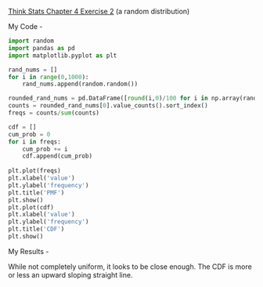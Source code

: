 [Think Stats Chapter 4 Exercise 2](http://greenteapress.com/thinkstats2/html/thinkstats2005.html#toc41) (a random distribution)

My Code -

```python
import random
import pandas as pd
import matplotlib.pyplot as plt

rand_nums = []
for i in range(0,1000):
    rand_nums.append(random.random())

rounded_rand_nums = pd.DataFrame([round(i,0)/100 for i in np.array(rand_nums)*100])
counts = rounded_rand_nums[0].value_counts().sort_index()
freqs = counts/sum(counts)

cdf = []
cum_prob = 0
for i in freqs:
    cum_prob += i
    cdf.append(cum_prob)
    
plt.plot(freqs)
plt.xlabel('value')
plt.ylabel('frequency')
plt.title('PMF')
plt.show()
plt.plot(cdf)
plt.xlabel('value')
plt.ylabel('frequency')
plt.title('CDF')
plt.show()
```

My Results -

While not completely uniform, it looks to be close enough.  The CDF is more or less an upward sloping straight line.

